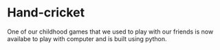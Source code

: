# Hand-cricket
One of our childhood games that we used to play with our friends is now availabe to play with computer and is built using python.
